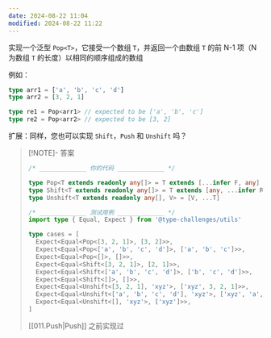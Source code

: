 ```yaml
---
date: 2024-08-22 11:04
modified: 2024-08-22 11:22
---
```


实现一个泛型 `Pop<T>`，它接受一个数组 `T`，并返回一个由数组 `T` 的前 N-1 项（N 为数组 `T` 的长度）以相同的顺序组成的数组

例如：

```ts
type arr1 = ['a', 'b', 'c', 'd']
type arr2 = [3, 2, 1]

type re1 = Pop<arr1> // expected to be ['a', 'b', 'c']
type re2 = Pop<arr2> // expected to be [3, 2]
```

扩展：同样，您也可以实现 `Shift`，`Push` 和 `Unshift` 吗？

> [!NOTE]- 答案
> 
> ```ts
> /* _____________ 你的代码 _____________ */
> 
> type Pop<T extends readonly any[]> = T extends [...infer F, any] ? F : T
> type Shift<T extends readonly any[]> = T extends [any, ...infer R] ? R : T
> type Unshift<T extends readonly any[], V> = [V, ...T]
> 
> /* _____________ 测试用例 _____________ */
> import type { Equal, Expect } from '@type-challenges/utils'
> 
> type cases = [
>   Expect<Equal<Pop<[3, 2, 1]>, [3, 2]>>,
>   Expect<Equal<Pop<['a', 'b', 'c', 'd']>, ['a', 'b', 'c']>>,
>   Expect<Equal<Pop<[]>, []>>,
>   Expect<Equal<Shift<[3, 2, 1]>, [2, 1]>>,
>   Expect<Equal<Shift<['a', 'b', 'c', 'd']>, ['b', 'c', 'd']>>,
>   Expect<Equal<Shift<[]>, []>>,
>   Expect<Equal<Unshift<[3, 2, 1], 'xyz'>, ['xyz', 3, 2, 1]>>,
>   Expect<Equal<Unshift<['a', 'b', 'c', 'd'], 'xyz'>, ['xyz', 'a', 'b', 'c', 'd']>>,
>   Expect<Equal<Unshift<[], 'xyz'>, ['xyz']>>,
> ]
> ```
> 
> [[011.Push|Push]] 之前实现过
